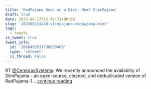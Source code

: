```yaml
---
title: 'RedPajama Goes on a Diet: Meet SlimPajama'
draft: true
date: 2023-06-13T12:40:31+00:00
slug: '202306131240-slimpajama-redpajama-diet'
tags:
  - tweets
is_tweet: true
tweet_info:
  id: '1668493531730833408'
  type: 'retweet'
  is_thread: False
---
```




RT [@CerebrasSystems](https://x.com/CerebrasSystems): We recently announced the availablity of SlimPajama - an open-source, cleaned, and deduplicated version of RedPajama-1… [continue reading](https://x.com/sytelus/status/1668493531730833408)
